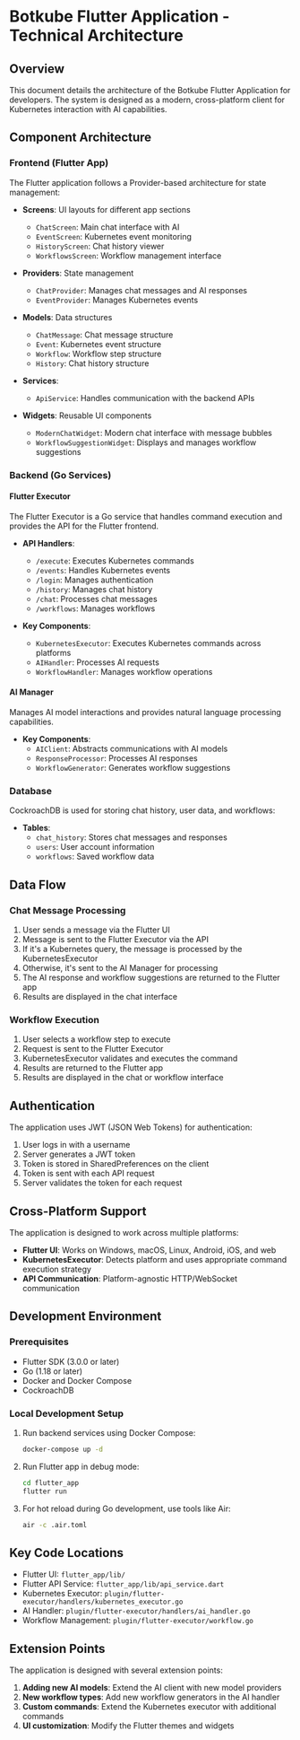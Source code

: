 # Botkube Flutter Application - Technical Architecture

## Overview

This document details the architecture of the Botkube Flutter Application for developers. The system is designed as a modern, cross-platform client for Kubernetes interaction with AI capabilities.

## Component Architecture

### Frontend (Flutter App)

The Flutter application follows a Provider-based architecture for state management:

- **Screens**: UI layouts for different app sections

  - `ChatScreen`: Main chat interface with AI
  - `EventScreen`: Kubernetes event monitoring
  - `HistoryScreen`: Chat history viewer
  - `WorkflowsScreen`: Workflow management interface

- **Providers**: State management

  - `ChatProvider`: Manages chat messages and AI responses
  - `EventProvider`: Manages Kubernetes events

- **Models**: Data structures

  - `ChatMessage`: Chat message structure
  - `Event`: Kubernetes event structure
  - `Workflow`: Workflow step structure
  - `History`: Chat history structure

- **Services**:

  - `ApiService`: Handles communication with the backend APIs

- **Widgets**: Reusable UI components
  - `ModernChatWidget`: Modern chat interface with message bubbles
  - `WorkflowSuggestionWidget`: Displays and manages workflow suggestions

### Backend (Go Services)

#### Flutter Executor

The Flutter Executor is a Go service that handles command execution and provides the API for the Flutter frontend.

- **API Handlers**:

  - `/execute`: Executes Kubernetes commands
  - `/events`: Handles Kubernetes events
  - `/login`: Manages authentication
  - `/history`: Manages chat history
  - `/chat`: Processes chat messages
  - `/workflows`: Manages workflows

- **Key Components**:
  - `KubernetesExecutor`: Executes Kubernetes commands across platforms
  - `AIHandler`: Processes AI requests
  - `WorkflowHandler`: Manages workflow operations

#### AI Manager

Manages AI model interactions and provides natural language processing capabilities.

- **Key Components**:
  - `AIClient`: Abstracts communications with AI models
  - `ResponseProcessor`: Processes AI responses
  - `WorkflowGenerator`: Generates workflow suggestions

### Database

CockroachDB is used for storing chat history, user data, and workflows:

- **Tables**:
  - `chat_history`: Stores chat messages and responses
  - `users`: User account information
  - `workflows`: Saved workflow data

## Data Flow

### Chat Message Processing

1. User sends a message via the Flutter UI
2. Message is sent to the Flutter Executor via the API
3. If it's a Kubernetes query, the message is processed by the KubernetesExecutor
4. Otherwise, it's sent to the AI Manager for processing
5. The AI response and workflow suggestions are returned to the Flutter app
6. Results are displayed in the chat interface

### Workflow Execution

1. User selects a workflow step to execute
2. Request is sent to the Flutter Executor
3. KubernetesExecutor validates and executes the command
4. Results are returned to the Flutter app
5. Results are displayed in the chat or workflow interface

## Authentication

The application uses JWT (JSON Web Tokens) for authentication:

1. User logs in with a username
2. Server generates a JWT token
3. Token is stored in SharedPreferences on the client
4. Token is sent with each API request
5. Server validates the token for each request

## Cross-Platform Support

The application is designed to work across multiple platforms:

- **Flutter UI**: Works on Windows, macOS, Linux, Android, iOS, and web
- **KubernetesExecutor**: Detects platform and uses appropriate command execution strategy
- **API Communication**: Platform-agnostic HTTP/WebSocket communication

## Development Environment

### Prerequisites

- Flutter SDK (3.0.0 or later)
- Go (1.18 or later)
- Docker and Docker Compose
- CockroachDB

### Local Development Setup

1. Run backend services using Docker Compose:

   ```bash
   docker-compose up -d
   ```

2. Run Flutter app in debug mode:

   ```bash
   cd flutter_app
   flutter run
   ```

3. For hot reload during Go development, use tools like Air:
   ```bash
   air -c .air.toml
   ```

## Key Code Locations

- Flutter UI: `flutter_app/lib/`
- Flutter API Service: `flutter_app/lib/api_service.dart`
- Kubernetes Executor: `plugin/flutter-executor/handlers/kubernetes_executor.go`
- AI Handler: `plugin/flutter-executor/handlers/ai_handler.go`
- Workflow Management: `plugin/flutter-executor/workflow.go`

## Extension Points

The application is designed with several extension points:

1. **Adding new AI models**: Extend the AI client with new model providers
2. **New workflow types**: Add new workflow generators in the AI handler
3. **Custom commands**: Extend the Kubernetes executor with additional commands
4. **UI customization**: Modify the Flutter themes and widgets
